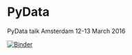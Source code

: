 # PyData
PyData talk Amsterdam 12-13 March 2016

[![Binder](http://mybinder.org/badge.svg)](http://mybinder.org/repo/gpagliuca/pydata)
